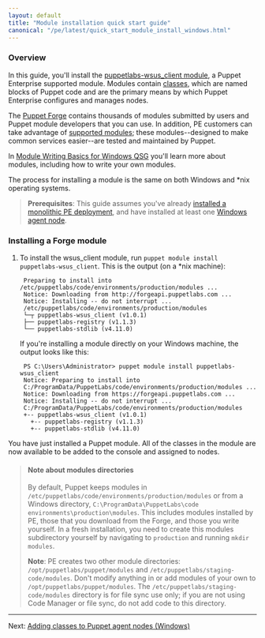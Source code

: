 ```yaml
---
layout: default
title: "Module installation quick start guide"
canonical: "/pe/latest/quick_start_module_install_windows.html"
---
```


### Overview

In this guide, you'll install the [puppetlabs-wsus_client module](https://forge.puppetlabs.com/puppetlabs/wsus_client), a Puppet Enterprise supported module. Modules contain [classes]({{puppet}}/lang_classes.html), which are named blocks of Puppet code and are the primary means by which Puppet Enterprise configures and manages nodes.

The [Puppet Forge](http://forge.puppetlabs.com) contains thousands of modules submitted by users and Puppet module developers that you can use. In addition, PE customers can take advantage of [supported modules](http://forge.puppetlabs.com/supported); these modules--designed to make common services easier--are tested and maintained by Puppet.

In [Module Writing Basics for Windows QSG](./quick_writing_windows.html) you'll learn more about modules, including how to write your own modules.

The process for installing a module is the same on both Windows and *nix operating systems.

> **Prerequisites**: This guide assumes you've already [installed a monolithic PE deployment](./quick_start_install_mono.html), and have installed at least one [Windows agent node](./quick_start_install_agents_windows.html).

### Installing a Forge module

1. To install the wsus_client module, run `puppet module install puppetlabs-wsus_client`. This is the output (on a *nix machine):

        Preparing to install into /etc/puppetlabs/code/environments/production/modules ...
        Notice: Downloading from http://forgeapi.puppetlabs.com ...
        Notice: Installing -- do not interrupt ...
        /etc/puppetlabs/code/environments/production/modules
        └─┬ puppetlabs-wsus_client (v1.0.1)
        ├── puppetlabs-registry (v1.1.3)
        └── puppetlabs-stdlib (v4.11.0)

    If you're installing a module directly on your Windows machine, the output looks like this:
    
        PS C:\Users\Administrator> puppet module install puppetlabs-wsus_client
        Notice: Preparing to install into 
        C:/ProgramData/PuppetLabs/code/environments/production/modules ...
        Notice: Downloading from https://forgeapi.puppetlabs.com ...
        Notice: Installing -- do not interrupt ...
        C:/ProgramData/PuppetLabs/code/environments/production/modules
        +-- puppetlabs-wsus_client (v1.0.1)
          +-- puppetlabs-registry (v1.1.3)
          +-- puppetlabs-stdlib (v4.11.0)
        
You have just installed a Puppet module. All of the classes in the module are now available to be added to the console and assigned to nodes.

> #### Note about modules directories
>
>By default, Puppet keeps modules in `/etc/puppetlabs/code/environments/production/modules` or from a Windows directory, `C:\ProgramData\PuppetLabs\code
environments\production\modules`. This includes modules installed by PE, those that you download from the Forge, and those you write yourself. In a fresh installation, you need to create this modules subdirectory yourself by navigating to `production` and running `mkdir modules`.
>
>**Note**: PE creates two other module directories: `/opt/puppetlabs/puppet/modules` and `/etc/puppetlabs/staging-code/modules`. Don't modify anything in or add modules of your own to `/opt/puppetlabs/puppet/modules`. The `/etc/puppetlabs/staging-code/modules` directory is for file sync use only; if you are not using Code Manager or file sync, do not add code to this directory.


--------

Next: [Adding classes to Puppet agent nodes (Windows)](./quick_start_adding_class_windows.html)

